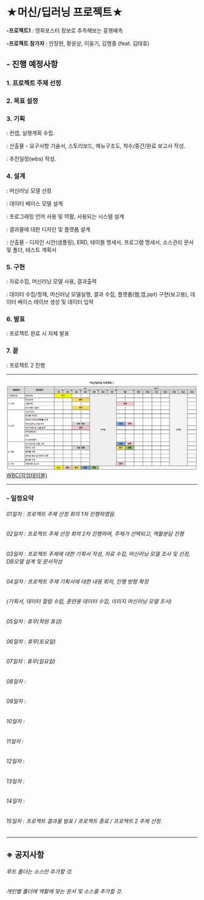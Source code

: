 ★머신/딥러닝 프로젝트★
========================

__-프로젝트1__ : 영화포스터 정보로 추측해보는 흥행예측

__-프로젝트 참가자__ : 안장현, 황윤상, 이웅기, 김명중 (feat. 김태효)


## - 진행 예정사항

### 1. 프로젝트 주제 선정

### 2. 목표 설정 

### 3. 기획
 : 컨셉, 실행계획 수립.

 : 산출물 - 요구사항 기술서, 스토리보드, 메뉴구조도, 착수/중간/완료 보고서 작성.

 : 추진일정(wbs) 작성.

### 4. 설계
 : 머신러닝 모델 선정

 : 데이터 베이스 모델 설계

 : 프로그래밍 언어 사용 및 역활, 사용되는 시스템 설계

 : 결과물에 대한 디자인 및 플랫폼 설계 

 : 산출물 - 디자인 시안(샘플링), ERD, 테이블 명세서, 프로그램 명세서, 소스관리 문서 및 폴더, 테스트 계획서

### 5. 구현 
 : 자료수집, 머신러닝 모델 사용, 결과출력

 : 데이터 수집/정제, 머신러닝 모델실행, 결과 수집, 플랫폼(웹,앱,ppt) 구현(보고용), 데이터 베이스 테이브 생성 및 데이터 입력

### 6. 발표
 : 프로젝트 완료 시 자체 발표

### 7. 끝
 : 프로젝트 2 진행
***
![wbs](wbs.png)
[WBC(작업테이블)](https://docs.google.com/spreadsheets/d/1FERX-ZtqsSrEMwRJI8FLhWq9nbFUzfE75uOCy7pMZB4/edit#gid=0)
***
### - 일정요약

###### 01일차 : 프로젝트 주제 선정 회의 1차 진행하였음.
###### 02일차 : 프로젝트 주제 선정 회의 2차 진행하여, 주제가 선택되고, 역활분담 진행
###### 03일차 : 프로젝트 주제에 대한 기획서 작성, 자료 수집, 머신러닝 모델 조사 및 선정, DB모델 설계 및 문서작성
###### 04일차 : 프로젝트 주제 기획서에 대한 내용 회의, 진행 방향 확정
######          (기획서, 데이터 컬럼 수립, 훈련용 데이터 수집, 이미지 머신러닝 모델 조사)
###### 05일차 : 휴무(학원 휴강)
###### 06일차 : 휴무(토요일)
###### 07일차 : 휴무(일요일)
###### 08일차 :
###### 09일차 :
###### 10일차 :
###### 11일차 :
###### 12일차 :
###### 13일차 :
###### 14일차 :
###### 15일차 : 프로젝트 결과물 발표 / 프로젝트 종료 / 프로젝트 2 주제 선정.

***
## ※ 공지사항
###### 루트 폴더는 소스만 추가할 것.
###### 개인별 폴더에 역활에 맞는 문서 및 소스를 추가할 것.
